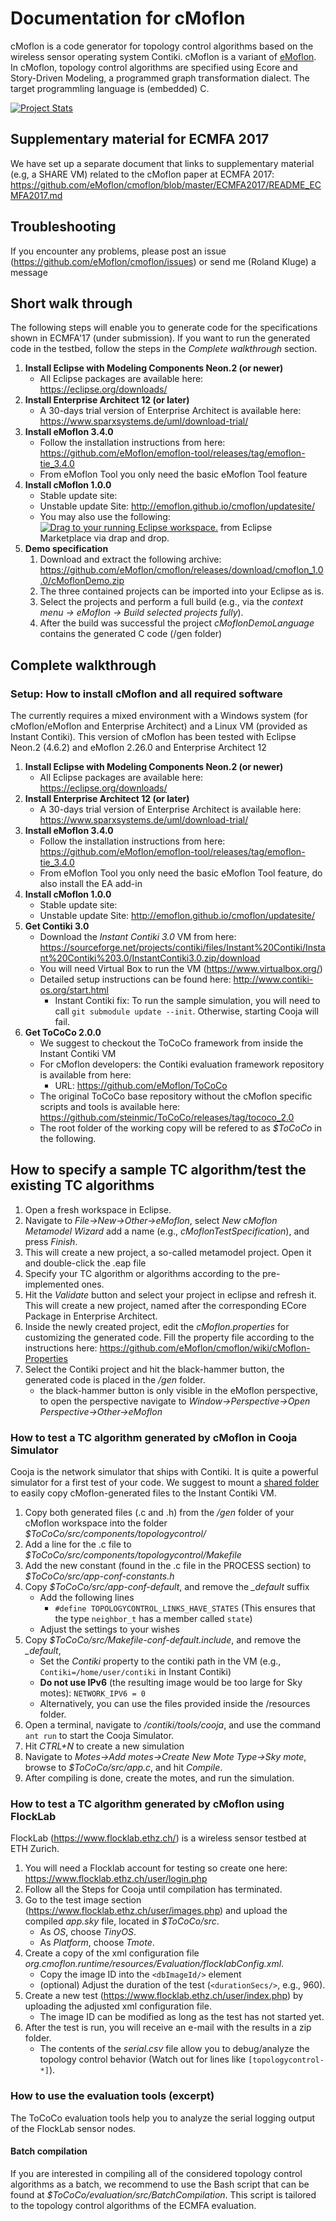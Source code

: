 # Documentation for cMoflon
cMoflon is a code generator for topology control algorithms based on the wireless sensor operating system Contiki.
cMoflon is a variant of [eMoflon](https://emoflon.github.io).
In cMoflon, topology control algorithms are specified using Ecore and Story-Driven Modeling, a programmed graph transformation dialect.
The target programmling language is (embedded) C.

[![Project Stats](https://www.openhub.net/p/cmoflon/widgets/project_thin_badge.gif)](https://www.openhub.net/p/cmoflon)

## Supplementary material for ECMFA 2017
We have set up a separate document that links to supplementary material (e.g, a SHARE VM) related to the cMoflon paper at ECMFA 2017:
https://github.com/eMoflon/cmoflon/blob/master/ECMFA2017/README_ECMFA2017.md

## Troubleshooting
If you encounter any problems, please post an issue (https://github.com/eMoflon/cmoflon/issues) or send me (Roland Kluge) a message

## Short walk through
The following steps will enable you to generate code for the specifications shown in ECMFA'17 (under submission).
If you want to run the generated code in the testbed, follow the steps in the *Complete walkthrough* section.

1. **Install Eclipse with Modeling Components Neon.2 (or newer)**
   * All Eclipse packages are available here: https://eclipse.org/downloads/
1. **Install Enterprise Architect 12 (or later)**
   * A 30-days trial version of Enterprise Architect is available here: https://www.sparxsystems.de/uml/download-trial/
1. **Install eMoflon 3.4.0**
   * Follow the installation instructions from here:  https://github.com/eMoflon/emoflon-tool/releases/tag/emoflon-tie_3.4.0
   * From eMoflon Tool you only need the basic eMoflon Tool feature
1. **Install cMoflon 1.0.0**
   * Stable update site:
   * Unstable update Site: http://emoflon.github.io/cmoflon/updatesite/
   * You may also use the following: <a href="http://marketplace.eclipse.org/marketplace-client-intro?mpc_install=3266408" class="drag" title="Drag to your running Eclipse workspace."><img class="img-responsive" src="https://marketplace.eclipse.org/sites/all/themes/solstice/public/images/marketplace/btn-install.png" alt="Drag to your running Eclipse workspace." /></a> from Eclipse Marketplace via drap and drop.
1. **Demo specification**
   1. Download and extract the following archive: https://github.com/eMoflon/cmoflon/releases/download/cmoflon_1.0.0/cMoflonDemo.zip
   1. The three contained projects can be imported into your Eclipse as is. 
   1. Select the projects and perform a full build (e.g., via the *context menu -> eMoflon -> Build selected projects fully*).
   1. After the build was successful the project *cMoflonDemoLanguage* contains the generated C code (/gen folder)

## Complete walkthrough

### Setup: How to install cMoflon and all required software
The currently requires a mixed environment with a Windows system (for cMoflon/eMoflon and Enterprise Architect) and a Linux VM (provided as Instant Contiki).
This version of cMoflon has been tested with Eclipse Neon.2 (4.6.2) and eMoflon 2.26.0 and Enterprise Architect 12

1. **Install Eclipse with Modeling Components Neon.2 (or newer)**
   * All Eclipse packages are available here: https://eclipse.org/downloads/
1. **Install Enterprise Architect 12 (or later)**
   * A 30-days trial version of Enterprise Architect is available here: https://www.sparxsystems.de/uml/download-trial/
1. **Install eMoflon 3.4.0**
   * Follow the installation instructions from here:  https://github.com/eMoflon/emoflon-tool/releases/tag/emoflon-tie_3.4.0
   * From eMoflon Tool you only need the basic eMoflon Tool feature, do also install the EA add-in
1. **Install cMoflon 1.0.0**
   * Stable update site:
   * Unstable update Site: http://emoflon.github.io/cmoflon/updatesite/
   <!--* You may also use the following: <a href="http://marketplace.eclipse.org/marketplace-client-intro?mpc_install=3266408" class="drag" title="Drag to your running Eclipse workspace."><img class="img-responsive" src="https://marketplace.eclipse.org/sites/all/themes/solstice/public/images/marketplace/btn-install.png" alt="Drag to your running Eclipse workspace." /></a> from Eclipse Marketplace via drap and drop.-->
1. **Get Contiki 3.0**
   * Download the *Instant Contiki 3.0* VM from here: https://sourceforge.net/projects/contiki/files/Instant%20Contiki/Instant%20Contiki%203.0/InstantContiki3.0.zip/download 
   * You will need Virtual Box to run the VM (https://www.virtualbox.org/)
   * Detailed setup instructions can be found here: http://www.contiki-os.org/start.html
      * Instant Contiki fix: To run the sample simulation, you will need to call ```git submodule update --init```. 
     Otherwise, starting Cooja will fail.
1. **Get ToCoCo 2.0.0**
   * We suggest to checkout the ToCoCo framework from inside the Instant Contiki VM
   * For cMoflon developers: the Contiki evaluation framework repository is available from here: 
      * URL: https://github.com/eMoflon/ToCoCo
   * The original ToCoCo base repository without the cMoflon specific scripts and tools is available here: https://github.com/steinmic/ToCoCo/releases/tag/tococo_2.0
   * The root folder of the working copy will be refered to as *$ToCoCo* in the following.
 
## How to specify a sample TC algorithm/test the existing TC algorithms
1. Open a fresh workspace in Eclipse.
1. Navigate to *File->New->Other->eMoflon*, select *New cMoflon Metamodel Wizard* add a name (e.g., *cMoflonTestSpecification*), and press *Finish*.
1. This will create a new project, a so-called metamodel project. Open it and double-click the .eap file
1. Specify your TC algorithm or algorithms according to the pre-implemented ones.
1. Hit the *Validate* button and select your project in eclipse and refresh it. This will create a new project, named after the corresponding ECore Package in Enterprise Architect.
1. Inside the newly created project, edit the *cMoflon.properties* for customizing the generated code. Fill the property file according to the instructions here: https://github.com/eMoflon/cmoflon/wiki/cMoflon-Properties
1. Select the Contiki project and hit the black-hammer button, the generated code is placed in the */gen* folder.
      * the black-hammer button is only visible in the eMoflon perspective, to open the perspective navigate to *Window->Perspective->Open Perspective->Other->eMoflon*

### How to test a TC algorithm generated by cMoflon in Cooja Simulator
Cooja is the network simulator that ships with Contiki.
It is quite a powerful simulator for a first test of your code.
We suggest to mount a [shared folder](https://help.ubuntu.com/community/VirtualBox/SharedFolders) to easily copy cMoflon-generated files to the Instant Contiki VM.

1. Copy both generated files (.c and .h) from the */gen* folder of your cMoflon workspace into the folder *$ToCoCo/src/components/topologycontrol/*
1. Add a line for the .c file to *$ToCoCo/src/components/topologycontrol/Makefile*
1. Add the new constant (found in the .c file in the PROCESS section) to *$ToCoCo/src/app-conf-constants.h*
1. Copy *$ToCoCo/src/app-conf-default*, and remove the *_default* suffix
   * Add the following lines
      * ```#define TOPOLOGYCONTROL_LINKS_HAVE_STATES``` (This ensures that the type ```neighbor_t``` has a member called ```state```)
   * Adjust the settings to your wishes
1. Copy *$ToCoCo/src/Makefile-conf-default.include*, and remove the *_default*, 
   * Set the *Contiki* property to the contiki path in the VM (e.g., ```Contiki=/home/user/contiki``` in Instant Contiki)
   * **Do not use IPv6** (the resulting image would be too large for Sky motes): ```NETWORK_IPV6 = 0```
   * Alternatively, you can use the files provided inside the /resources folder.
1. Open a terminal, navigate to */contiki/tools/cooja*, and use the command ```ant run``` to start the Cooja Simulator.
1. Hit *CTRL+N* to create a new simulation
1. Navigate to *Motes->Add motes->Create New Mote Type->Sky mote*, browse to *$ToCoCo/src/app.c*, and hit *Compile*.
1. After compiling is done, create the motes, and run the simulation.

### How to test a TC algorithm generated by cMoflon using FlockLab
FlockLab (https://www.flocklab.ethz.ch/) is a wireless sensor testbed at ETH Zurich.

1. You will need a Flocklab account for testing so create one here: https://www.flocklab.ethz.ch/user/login.php
1. Follow all the Steps for Cooja until compilation has terminated.
1. Go to the test image section (https://www.flocklab.ethz.ch/user/images.php) and upload the compiled *app.sky* file, located in *$ToCoCo/src*.
   * As *OS*, choose *TinyOS*.
   * As *Platform*, choose *Tmote*.
1. Create a copy of the xml configuration file *org.cmoflon.runtime/resources/Evaluation/flocklabConfig.xml*.
   * Copy the image ID into the ```<dbImageId/>``` element
   * (optional) Adjust the duration of the test (```<durationSecs/>```, e.g., 960).
1. Create a new test (https://www.flocklab.ethz.ch/user/index.php) by uploading the adjusted xml configuration file.
   * The image ID can be modified as long as the test has not started yet.
1. After the test is run, you will receive an e-mail with the results in a zip folder.
   * The contents of the *serial.csv* file allow you to debug/analyze the topology control behavior (Watch out for lines like ```[topologycontrol-*]```).

### How to use the evaluation tools (excerpt)
The ToCoCo evaluation tools help you to analyze the serial logging output of the FlockLab sensor nodes.

#### Batch compilation
If you are interested in compiling all of the considered topology control algorithms as a batch, we recommend to use the Bash script that can be found at *$ToCoCo/evaluation/src/BatchCompilation*.
This script is tailored to the topology control algorithms of the ECMFA evaluation.
